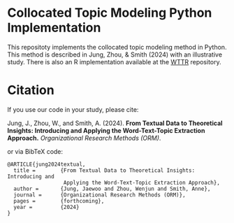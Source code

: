 # Collocated Topic Modeling Python Implementation

This repositoty implements the collocated topic modeling method in Python. This method is described in Jung, Zhou, & Smith (2024) with an illustrative study. There is also an R implementation available at the [WTTR](https://github.com/wzhou7/WTTR) repository.


# Citation

If you use our code in your study, please cite:

Jung, J., Zhou, W., and Smith, A. (2024). **From Textual Data to Theoretical Insights: Introducing and Applying the Word-Text-Topic Extraction Approach.** *Organizational Research Methods (ORM)*.

or via BibTeX code:

```
@ARTICLE{jung2024textual,
  title =        {From Textual Data to Theoretical Insights: Introducing and
                  Applying the Word-Text-Topic Extraction Approach},
  author =       {Jung, Jaewoo and Zhou, Wenjun and Smith, Anne},
  journal =      {Organizational Research Methods (ORM)},
  pages =        {forthcoming},
  year =         {2024}
}
```
